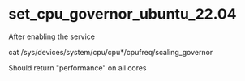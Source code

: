 # set_cpu_governor_ubuntu_22.04

After enabling the service

cat /sys/devices/system/cpu/cpu*/cpufreq/scaling_governor

Should return "performance" on all cores
